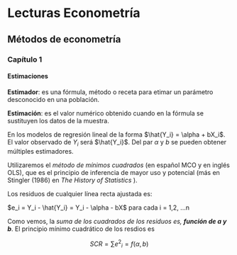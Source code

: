 # Lecturas Econometría

## Métodos de econometría

### Capítulo 1

#### Estimaciones

**Estimador**: es una fórmula, método o receta para etimar un parámetro desconocido en una población.

**Estimación**: es el valor numérico obtenido cuando en la fórmula se sustituyen los datos de la muestra.

En los modelos de regresión lineal de la forma $\hat{Y_i} = \alpha + bX_i$. El valor observado de $Y_i$ será $\hat{Y_i}$. Del par $\alpha$ y $b$ se pueden obtener múltiples estimadores.

Utilizaremos el *método de mínimos cuadrados* (en español MCO y en inglés OLS), que es el principio de inferencia de mayor uso y potencial (más en Stingler (1986) en *The History of Statistics* ).

Los residuos de cualquier línea recta ajustada es:

$e_i = Y_i - \hat{Y_i} = Y_i - \alpha - bX$ para cada i = 1,2, ...n

Como vemos, la *suma de los cuadrados de los residuos es, __función de a y b__*. El principio mínimo cuadrático de los resdios es

$$ SCR = \sum{{e^2}_i} = f(\alpha,b)$$
